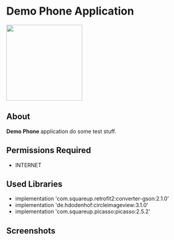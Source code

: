 # Demo Phone Application
<img src="https://img.squareyards.com/employee/profile_pic/SDC3733.jpg" width="200">


## About

**Demo Phone** application do some test stuff.

## Permissions Required

- INTERNET

## Used Libraries

- implementation 'com.squareup.retrofit2:converter-gson:2.1.0'
- implementation 'de.hdodenhof:circleimageview:3.1.0'
- implementation 'com.squareup.picasso:picasso:2.5.2'

## Screenshots
